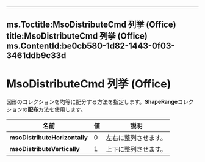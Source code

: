 

---
ms.Toctitle:MsoDistributeCmd 列挙 (Office)
title:MsoDistributeCmd 列挙 (Office)
ms.ContentId:be0cb580-1d82-1443-0f03-3461ddb9c33d
---
# MsoDistributeCmd 列挙 (Office)




図形のコレクションを均等に配分する方法を指定します。**ShapeRange**コレクションの**配布**方法を使用します。

|**名前**|**値**|**説明**|
|---|---|---|
|**msoDistributeHorizontally**|0|左右に整列させます。|
|**msoDistributeVertically**|1|上下に整列させます。|




